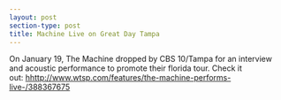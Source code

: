 ```yaml
---
layout: post
section-type: post
title: Machine Live on Great Day Tampa
---
```


<p>On January 19, The Machine dropped by CBS 10/Tampa for an interview and acoustic performance to promote their florida tour. Check it out:&nbsp;<a href="https://youtu.be/tmzGLDMHtJQ">hhttp://www.wtsp.com/features/the-machine-performs-live-/388367675</a></p>
